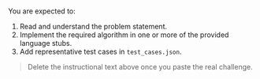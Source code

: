 # <Challenge Title>

<!-- Replace this file with the full problem description -->

You are expected to:
1. Read and understand the problem statement.
2. Implement the required algorithm in one or more of the provided language stubs.
3. Add representative test cases in `test_cases.json`.

> Delete the instructional text above once you paste the real challenge.
